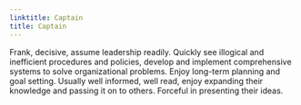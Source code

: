 ```yaml
---
linktitle: Captain
title: Captain
---
```


Frank, decisive, assume leadership readily. Quickly see illogical and inefficient procedures and policies, develop and implement comprehensive systems to solve organizational problems. Enjoy long-term planning and goal setting. Usually well informed, well read, enjoy expanding their knowledge and passing it on to others. Forceful in presenting their ideas.


